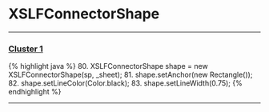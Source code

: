 # XSLFConnectorShape

***

### [Cluster 1](./1)
{% highlight java %}
80. XSLFConnectorShape shape = new XSLFConnectorShape(sp, _sheet);
81. shape.setAnchor(new Rectangle());
82. shape.setLineColor(Color.black);
83. shape.setLineWidth(0.75);
{% endhighlight %}

***

